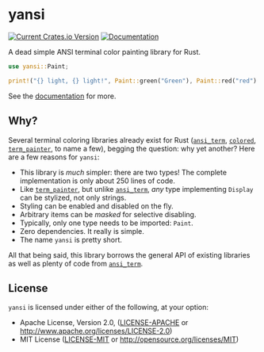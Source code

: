 # yansi

[![Current Crates.io Version](https://img.shields.io/crates/v/yansi.svg)](https://crates.io/crates/yansi)
[![Documentation](https://docs.rs/yansi/badge.svg)](https://docs.rs/yansi)

A dead simple ANSI terminal color painting library for Rust.

```rust
use yansi::Paint;

print!("{} light, {} light!", Paint::green("Green"), Paint::red("red").underline());
```

See the [documentation](https://docs.rs/yansi) for more.

## Why?

Several terminal coloring libraries already exist for Rust ([`ansi_term`],
[`colored`], [`term_painter`], to name a few), begging the question: why yet
another? Here are a few reasons for `yansi`:

  * This library is _much_ simpler: there are two types! The complete
    implementation is only about 250 lines of code.
  * Like [`term_painter`], but unlike [`ansi_term`], _any_ type implementing
    `Display` can be stylized, not only strings.
  * Styling can be enabled and disabled on the fly.
  * Arbitrary items can be _masked_ for selective disabling.
  * Typically, only one type needs to be imported: `Paint`.
  * Zero dependencies. It really is simple.
  * The name `yansi` is pretty short.

All that being said, this library borrows the general API of existing libraries
as well as plenty of code from [`ansi_term`].

[`ansi_term`]: https://crates.io/crates/ansi_term
[`colored`]: https://crates.io/crates/colored
[`term_painter`]: https://crates.io/crates/term-painter

## License

`yansi` is licensed under either of the following, at your option:

 * Apache License, Version 2.0, ([LICENSE-APACHE](LICENSE-APACHE) or http://www.apache.org/licenses/LICENSE-2.0)
 * MIT License ([LICENSE-MIT](LICENSE-MIT) or http://opensource.org/licenses/MIT)
